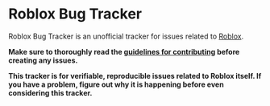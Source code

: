 # Roblox Bug Tracker

Roblox Bug Tracker is an unofficial tracker for issues related to [Roblox](http://www.roblox.com).

**Make sure to thoroughly read the [guidelines for contributing](https://github.com/Anaminus/roblox-bug-tracker/CONTRIBUTING.md) before creating any issues.**

**This tracker is for verifiable, reproducible issues related to Roblox itself. If you have a problem, figure out why it is happening before even considering this tracker.**
